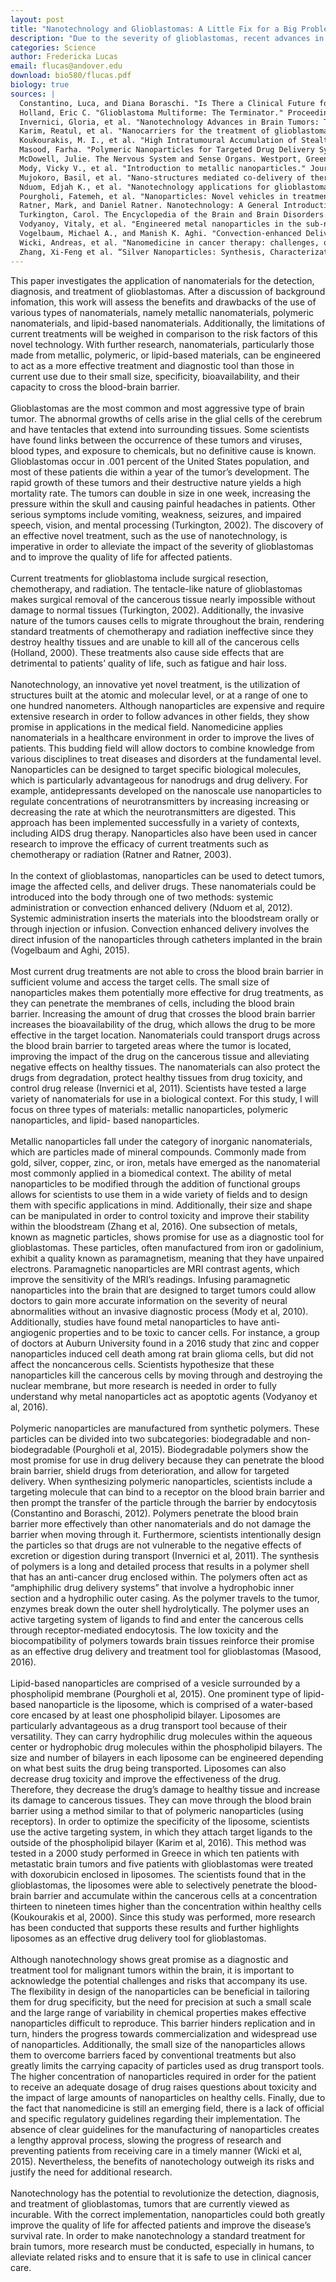 ```yaml
---
layout: post
title: "Nanotechnology and Glioblastomas: A Little Fix for a Big Problem"
description: "Due to the severity of glioblastomas, recent advances in medical technology have altered the way doctors treat their patients. Nanoparticles, one of these novel technologies, show great promise as an effective treatment and diagnostic tool for brain tumors."
categories: Science
author: Fredericka Lucas
email: flucas@andover.edu
download: bio580/flucas.pdf
biology: true
sources: |
  Constantino, Luca, and Diana Boraschi. "Is There a Clinical Future for Polymeric Nanoparticles as Brain-Targeting Drug Delivery Agents?" Drug Discovery Today, vol. 17, nos. 7-8, Apr. 2012, pp. 367-78. ScienceDirect, doi:10.1016/j.drudis.2011.10.028.<br><br>
  Holland, Eric C. "Glioblastoma Multiforme: The Terminator." Proceedings of the National Academy of Sciences of the United States of America, vol. 97, no. 12, 6 June 2000, pp. 6242-44. PubMed, www.ncbi.nlm.nih.gov/pmc/articles/PMC33993/. Accessed 15 Dec. 2016.<br><br>
  Invernici, Gloria, et al. "Nanotechnology Advances in Brain Tumors: The State of the Art." Recent Patents on Anti-Cancer Drug Discovery, vol. 6, no. 1, 2011, pp. 58- 69, doi:10.2174/157489211793979990.<br><br>
  Karim, Reatul, et al. "Nanocarriers for the treatment of glioblastoma multiforme: Current state-of-the-art." Journal of Controlled Release, vol. 227, 2016, pp. 23-37, doi.org/10.1016/j.jconrel.2016.02.026. Accessed 13 Jan. 2017.<br><br>
  Koukourakis, M. I., et al. "High Intratumoural Accumulation of Stealth® Liposomal Doxorubicin (Caelyx®) in Glioblastomas and in Metastatic Brain Tumours." British Journal of Cancer, vol. 83, no. 10, Nov. 2000, pp. 1281-86. PubMed Central, doi:10.1054/bjoc.2000.1459.<br><br>
  Masood, Farha. "Polymeric Nanoparticles for Targeted Drug Delivery System for Cancer Therapy." Materials Science and Engineering: C, vol. 60, Mar. 2016, pp. 569-78. ScienceDirect, doi:10.1016/j.msec.2015.11.067.<br><br>
  McDowell, Julie. The Nervous System and Sense Organs. Westport, Greenwood, 2004. Human Body Systems.<br><br>
  Mody, Vicky V., et al. "Introduction to metallic nanoparticles." Journal of Pharmacy and BioAllied Sciences, vol. 2, no. 4, Oct. 2010, pp. 282-89. PubMed Central, doi:10.4103/0975-7406.72127.<br><br>
  Mujokoro, Basil, et al. "Nano-structures mediated co-delivery of therapeutic agents for glioblastoma treatment: A review." Materials Science and Engineering: C, vol 69, 2016, pp. 1092-1102, doi.org/10.1016/j.jconrel.2016.02.026.<br><br>
  Nduom, Edjah K., et al. "Nanotechnology applications for glioblastoma." Neurosurgery Clinics of North America, vol 23, no. 3, 2012, pp. 439-449, doi.org/10.1016/j.nec.2012.04.006.<br><br>
  Pourgholi, Fatemeh, et al. "Nanoparticles: Novel vehicles in treatment of Glioblastoma." Biomedicine & Pharmacotherapy, vol 77, 2016, pp. 98-107.<br><br>
  Ratner, Mark, and Daniel Ratner. Nanotechnology: A General Introduction to the Next Big Idea. Upper Saddle River, New Jersey, Prentice Hall PTR, 2003.<br><br>
  Turkington, Carol. The Encyclopedia of the Brain and Brain Disorders. 2nd ed., New York, Facts on File, 2002. Facts on File Library of Health and Living.<br><br>
  Vodyanoy, Vitaly, et al. "Engineered metal nanoparticles in the sub-nanomolar levels kill cancer cells." International Journal of Nanomedicine, vol 11, 2016, pp 1567.<br><br>
  Vogelbaum, Michael A., and Manish K. Aghi. "Convection-enhanced Delivery for the Treatment of Glioblastoma." Neuro-Oncology, vol. 17, no. 2, Mar. 2015, pp. ii3- ii8. Oxford University Press, doi.org/10.1093/neuonc/nou354.<br><br>
  Wicki, Andreas, et al. "Nanomedicine in cancer therapy: challenges, opportunities, and clinical applications." Journal of Controlled Release, vol 200, 2015, pp. 138-157.<br><br>
  Zhang, Xi-Feng et al. “Silver Nanoparticles: Synthesis, Characterization, Properties, Applications, and Therapeutic Approaches.” International Journal of Molecular Sciences, vol. 17, no. 9, 2016, pp. 1534.<br><br>
---
```

This paper investigates the application of nanomaterials for the detection, diagnosis, and treatment of glioblastomas. After a discussion of background infomation, this work will assess the benefits and drawbacks of the use of various types of nanomaterials, namely metallic nanomaterials, polymeric nanomaterials, and lipid-based nanomaterials. Additionally, the limitations of current treatments will be weighed in comparison to the risk factors of this novel technology. With further research, nanomaterials, particularly those made from metallic, polymeric, or lipid-based materials, can be engineered to act as a more effective treatment and diagnostic tool than those in current use due to their small size, specificity, bioavailability, and their capacity to cross the blood-brain barrier.<br><br>
Glioblastomas are the most common and most aggressive type of brain tumor. The abnormal growths of cells arise in the glial cells of the cerebrum and have tentacles that extend into surrounding tissues. Some scientists have found links between the occurrence of these tumors and viruses, blood types, and exposure to chemicals, but no definitive cause is known. Glioblastomas occur in .001 percent of the United States population, and most of these patients die within a year of the tumor’s development. The rapid growth of these tumors and their destructive nature yields a high mortality rate. The tumors can double in size in one week, increasing the pressure within the skull and causing painful headaches in patients. Other serious symptoms include vomiting, weakness, seizures, and impaired speech, vision, and mental processing (Turkington, 2002). The discovery of an effective novel treatment, such as the use of nanotechnology, is imperative in order to alleviate the impact of the severity of glioblastomas and to improve the quality of life for affected patients.<br><br>
Current treatments for glioblastoma include surgical resection, chemotherapy, and radiation. The tentacle-like nature of glioblastomas makes surgical removal of the cancerous tissue nearly impossible without damage to normal tissues (Turkington, 2002). Additionally, the invasive nature of the tumors causes cells to migrate throughout the brain, rendering standard treatments of chemotherapy and radiation ineffective since they destroy healthy tissues and are unable to kill all of the cancerous cells (Holland, 2000). These treatments also cause side effects that are detrimental to patients’ quality of life, such as fatigue and hair loss.<br><br>
Nanotechnology, an innovative yet novel treatment, is the utilization of structures built at the atomic and molecular level, or at a range of one to one hundred nanometers. Although nanoparticles are expensive and require extensive research in order to follow advances in other fields, they show promise in applications in the medical field. Nanomedicine applies nanomaterials in a healthcare environment in order to improve the lives of patients. This budding field will allow doctors to combine knowledge from various disciplines to treat diseases and disorders at the fundamental level. Nanoparticles can be designed to target specific biological molecules, which is particularly advantageous for nanodrugs and drug delivery. For example, antidepressants developed on the nanoscale use nanoparticles to regulate concentrations of neurotransmitters by increasing increasing or decreasing the rate at which the neurotransmitters are digested. This approach has been implemented successfully in a variety of contexts, including AIDS drug therapy. Nanoparticles also have been used in cancer research to improve the efficacy of current treatments such as chemotherapy or radiation (Ratner and Ratner, 2003).<br><br>
In the context of glioblastomas, nanoparticles can be used to detect tumors, image the affected cells, and deliver drugs. These nanomaterials could be introduced into the body through one of two methods: systemic administration or convection enhanced delivery (Nduom et al, 2012). Systemic administration inserts the materials into the bloodstream orally or through injection or infusion. Convection enhanced delivery involves the direct infusion of the nanoparticles through catheters implanted in the brain (Vogelbaum and Aghi, 2015).<br><br>
Most current drug treatments are not able to cross the blood brain barrier in sufficient volume and access the target cells. The small size of nanoparticles makes them potentially more effective for drug treatments, as they can penetrate the membranes of cells, including the blood brain barrier. Increasing the amount of drug that crosses the blood brain barrier increases the bioavailability of the drug, which allows the drug to be more effective in the target location. Nanomaterials could transport drugs across the blood brain barrier to targeted areas where the tumor is located, improving the impact of the drug on the cancerous tissue and alleviating negative effects on healthy tissues. The nanomaterials can also protect the drugs from degradation, protect healthy tissues from drug toxicity, and control drug release (Invernici et al, 2011). Scientists have tested a large variety of nanomaterials for use in a biological context. For this study, I will focus on three types of materials: metallic nanoparticles, polymeric nanoparticles, and lipid- based nanoparticles.<br><br>
Metallic nanoparticles fall under the category of inorganic nanomaterials, which are particles made of mineral compounds. Commonly made from gold, silver, copper, zinc, or iron, metals have emerged as the nanomaterial most commonly applied in a biomedical context. The ability of metal nanoparticles to be modified through the addition of functional groups allows for scientists to use them in a wide variety of fields and to design them with specific applications in mind. Additionally, their size and shape can be manipulated in order to control toxicity and improve their stability within the bloodstream (Zhang et al, 2016). One subsection of metals, known as magnetic particles, shows promise for use as a diagnostic tool for glioblastomas. These particles, often manufactured from iron or gadolinium, exhibit a quality known as paramagnetism, meaning that they have unpaired electrons. Paramagnetic nanoparticles are MRI contrast agents, which improve the sensitivity of the MRI’s readings. Infusing paramagnetic nanoparticles into the brain that are designed to target tumors could allow doctors to gain more accurate information on the severity of neural abnormalities without an invasive diagnostic process (Mody et al, 2010). Additionally, studies have found metal nanoparticles to have anti-angiogenic properties and to be toxic to cancer cells. For instance, a group of doctors at Auburn University found in a 2016 study that zinc and copper nanoparticles induced cell death among rat brain glioma cells, but did not affect the noncancerous cells. Scientists hypothesize that these nanoparticles kill the cancerous cells by moving through and destroying the nuclear membrane, but more research is needed in order to fully understand why metal nanoparticles act as apoptotic agents (Vodyanoy et al, 2016).<br><br>
Polymeric nanoparticles are manufactured from synthetic polymers. These particles can be divided into two subcategories: biodegradable and non-biodegradable (Pourgholi et al, 2015). Biodegradable polymers show the most promise for use in drug delivery because they can penetrate the blood brain barrier, shield drugs from deterioration, and allow for targeted delivery. When synthesizing polymeric nanoparticles, scientists include a targeting molecule that can bind to a receptor on the blood brain barrier and then prompt the transfer of the particle through the barrier by endocytosis (Constantino and Boraschi, 2012). Polymers penetrate the blood brain barrier more effectively than other nanomaterials and do not damage the barrier when moving through it. Furthermore, scientists intentionally design the particles so that drugs are not vulnerable to the negative effects of excretion or digestion during transport (Invernici et al, 2011). The synthesis of polymers is a long and detailed process that results in a polymer shell that has an anti-cancer drug enclosed within. The polymers often act as “amphiphilic drug delivery systems” that involve a hydrophobic inner section and a hydrophilic outer casing. As the polymer travels to the tumor, enzymes break down the outer shell hydrolytically. The polymer uses an active targeting system of ligands to find and enter the cancerous cells through receptor-mediated endocytosis. The low toxicity and the biocompatibility of polymers towards brain tissues reinforce their promise as an effective drug delivery and treatment tool for glioblastomas (Masood, 2016).<br><br>
Lipid-based nanoparticles are comprised of a vesicle surrounded by a phospholipid membrane (Pourgholi et al, 2015). One prominent type of lipid-based nanoparticle is the liposome, which is comprised of a water-based core encased by at least one phospholipid bilayer. Liposomes are particularly advantageous as a drug transport tool because of their versatility. They can carry hydrophilic drug molecules within the aqueous center or hydrophobic drug molecules within the phospholipid bilayers. The size and number of bilayers in each liposome can be engineered depending on what best suits the drug being transported. Liposomes can also decrease drug toxicity and improve the effectiveness of the drug. Therefore, they decrease the drug’s damage to healthy tissue and increase its damage to cancerous tissues. They can move through the blood brain barrier using a method similar to that of polymeric nanoparticles (using receptors). In order to optimize the specificity of the liposome, scientists use the active targeting system, in which they attach target ligands to the outside of the phospholipid bilayer (Karim et al, 2016). This method was tested in a 2000 study performed in Greece in which ten patients with metastatic brain tumors and five patients with glioblastomas were treated with doxorubicin enclosed in liposomes. The scientists found that in the glioblastomas, the liposomes were able to selectively penetrate the blood-brain barrier and accumulate within the cancerous cells at a concentration thirteen to nineteen times higher than the concentration within healthy cells (Koukourakis et al, 2000). Since this study was performed, more research has been conducted that supports these results and further highlights liposomes as an effective drug delivery tool for glioblastomas.<br><br>
Although nanotechnology shows great promise as a diagnostic and treatment tool for malignant tumors within the brain, it is important to acknowledge the potential challenges and risks that accompany its use. The flexibility in design of the nanoparticles can be beneficial in tailoring them for drug specificity, but the need for precision at such a small scale and the large range of variability in chemical properties makes effective nanoparticles difficult to reproduce. This barrier hinders replication and in turn, hinders the progress towards commercialization and widespread use of nanoparticles. Additionally, the small size of the nanoparticles allows them to overcome barriers faced by conventional treatments but also greatly limits the carrying capacity of particles used as drug transport tools. The higher concentration of nanoparticles required in order for the patient to receive an adequate dosage of drug raises questions about toxicity and the impact of large amounts of nanoparticles on healthy cells. Finally, due to the fact that nanomedicine is still an emerging field, there is a lack of official and specific regulatory guidelines regarding their implementation. The absence of clear guidelines for the manufacturing of nanoparticles creates a lengthy approval process, slowing the progress of research and preventing patients from receiving care in a timely manner (Wicki et al, 2015). Nevertheless, the benefits of nanotechology outweigh its risks and justify the need for additional research.<br><br>
Nanotechnology has the potential to revolutionize the detection, diagnosis, and treatment of glioblastomas, tumors that are currently viewed as incurable. With the correct implementation, nanoparticles could both greatly improve the quality of life for affected patients and improve the disease’s survival rate. In order to make nanotechnology a standard treatment for brain tumors, more research must be conducted, especially in humans, to alleviate related risks and to ensure that it is safe to use in clinical cancer care.<br><br>
